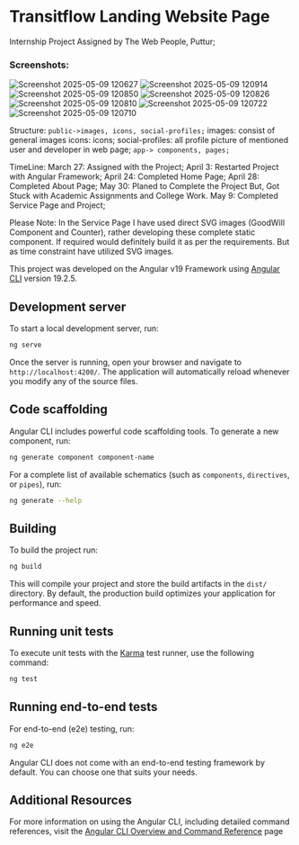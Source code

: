 # Transitflow Landing Website Page
Internship Project Assigned by The Web People, Puttur;
### Screenshots:
![Screenshot 2025-05-09 120627](https://github.com/user-attachments/assets/bf75fc26-5468-4501-baad-44e4558b8ead)
![Screenshot 2025-05-09 120914](https://github.com/user-attachments/assets/2599a784-a68f-4168-9e17-eb706d914e78)
![Screenshot 2025-05-09 120850](https://github.com/user-attachments/assets/6cffa573-2f43-4fe5-b9c6-99074fc649c2)
![Screenshot 2025-05-09 120826](https://github.com/user-attachments/assets/53a634ed-46eb-49d2-8b05-43c909327abd)
![Screenshot 2025-05-09 120810](https://github.com/user-attachments/assets/6e97b7d9-3e68-48f7-ab1c-c21a9739d406)
![Screenshot 2025-05-09 120722](https://github.com/user-attachments/assets/8aec7a77-022e-4760-a331-803a1b11fb4e)
![Screenshot 2025-05-09 120710](https://github.com/user-attachments/assets/5794d285-32ea-4ea6-bb96-f8218ebf5d74)

Structure:
`public->images, icons, social-profiles;`
images: consist of general images
icons: icons;
social-profiles: all profile picture of mentioned user and developer in web page;
`app-> components, pages;`

TimeLine:
March 27: Assigned with the Project;
April 3: Restarted Project with Angular Framework;
April 24: Completed Home Page;
April 28: Completed About Page;
May 30: Planed to Complete the Project But, Got Stuck with Academic Assignments and College Work.
May 9:  Completed Service Page and Project;

Please Note: In the Service Page I have used direct SVG images (GoodWill Component and Counter), rather developing these complete static component. If required would definitely build it as per the requirements. But as time constraint have utilized SVG images.

This project was developed on the Angular v19 Framework using [Angular CLI](https://github.com/angular/angular-cli) version 19.2.5.

## Development server

To start a local development server, run:

```bash
ng serve
```

Once the server is running, open your browser and navigate to `http://localhost:4200/`. The application will automatically reload whenever you modify any of the source files.

## Code scaffolding

Angular CLI includes powerful code scaffolding tools. To generate a new component, run:

```bash
ng generate component component-name
```

For a complete list of available schematics (such as `components`, `directives`, or `pipes`), run:

```bash
ng generate --help
```

## Building

To build the project run:

```bash
ng build
```

This will compile your project and store the build artifacts in the `dist/` directory. By default, the production build optimizes your application for performance and speed.

## Running unit tests

To execute unit tests with the [Karma](https://karma-runner.github.io) test runner, use the following command:

```bash
ng test
```

## Running end-to-end tests

For end-to-end (e2e) testing, run:

```bash
ng e2e
```

Angular CLI does not come with an end-to-end testing framework by default. You can choose one that suits your needs.

## Additional Resources

For more information on using the Angular CLI, including detailed command references, visit the [Angular CLI Overview and Command Reference](https://angular.dev/tools/cli) page
